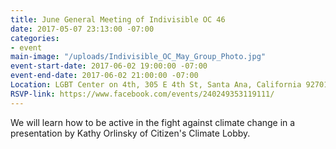 ```yaml
---
title: June General Meeting of Indivisible OC 46
date: 2017-05-07 23:13:00 -07:00
categories:
- event
main-image: "/uploads/Indivisible_OC_May_Group_Photo.jpg"
event-start-date: 2017-06-02 19:00:00 -07:00
event-end-date: 2017-06-02 21:00:00 -07:00
Location: LGBT Center on 4th, 305 E 4th St, Santa Ana, California 92701
RSVP-link: https://www.facebook.com/events/240249353119111/
---
```


We will learn how to be active in the fight against climate change in a presentation by Kathy Orlinsky of Citizen's Climate Lobby.